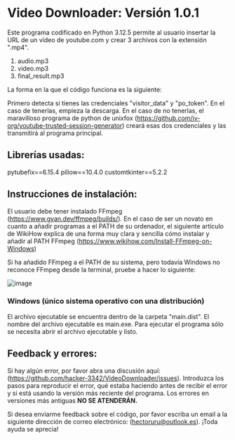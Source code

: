 # Video Downloader: Versión 1.0.1

Este programa codificado en Python 3.12.5 permite al usuario insertar la URL de un vídeo de youtube.com y crear 3 archivos con la extensión ".mp4".

1. audio.mp3
2. video.mp3
3. final_result.mp3

La forma en la que el código funciona es la siguiente:

Primero detecta si tienes las credenciales "visitor_data" y "po_token". En el caso de tenerlas, empieza la descarga. En el caso de no tenerlas, el maravilloso programa de python
de unixfox (https://github.com/iv-org/youtube-trusted-session-generator) creará esas dos credenciales y las transmitirá al programa principal.

## Librerías usadas:

pytubefix==6.15.4
pillow==10.4.0
customtkinter==5.2.2

## Instrucciones de instalación:

El usuario debe tener instalado FFmpeg (https://www.gyan.dev/ffmpeg/builds/). En el caso de ser un novato en cuanto a añadir programas a el PATH de su ordenador, el siguiente 
artículo de WikiHow explica de una forma muy clara y sencilla cómo instalar y añadir al PATH FFmpeg (https://www.wikihow.com/Install-FFmpeg-on-Windows)

Si ha añadido FFmpeg a el PATH de su sistema, pero todavía Windows no reconoce FFmpeg desde la terminal, pruebe a hacer lo siguiente:

![image](https://github.com/user-attachments/assets/45b4a3f9-1796-4961-b580-89a0e3011fd2)

### Windows (único sistema operativo con una distribución)

El archivo ejecutable se encuentra dentro de la carpeta "main.dist". El nombre del archivo ejecutable es main.exe. Para ejecutar el programa sólo se necesita abrir el archivo ejecutable y listo.

## Feedback y errores:

Si hay algún error, por favor abra una discusión aquí: (https://github.com/hacker-3342/VideoDownloader/issues). Introduzca los pasos para reproducir el error, qué estaba haciendo antes de recibir el error y si está usando la versión más reciente del programa. Los errores en versiones más antiguas **NO SE ATENDERÁN.**

Si desea enviarme feedback sobre el código, por favor escriba un email a la siguiente dirección de correo electrónico: (hectoruru@outlook.es). ¡Toda ayuda se aprecia!

